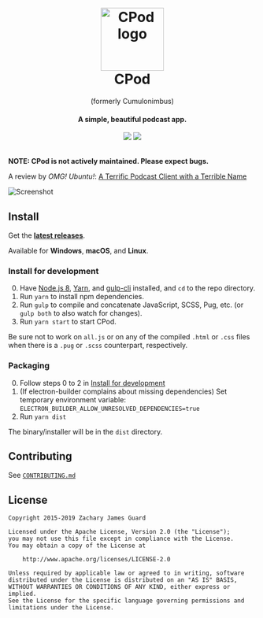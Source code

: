 <h1 align="center">
  <br>
  <a href="https://github.com/z-------------/cumulonimbus">
    <img src="https://cdn.rawgit.com/z-------------/cumulonimbus/35c95868/build/icon.svg" width="128" height="128" alt="CPod logo" />
  </a>
  <br>
  CPod
  <br>
</h1>

<p align="center">(formerly Cumulonimbus)</p>
<h4 align="center">A simple, beautiful podcast app.</h4>

<div align="center">
  <a href="https://github.com/z-------------/CPod/releases"><img src="https://img.shields.io/github/release-date-pre/z-------------/CPod.svg?label=latest%20(pre)release" /></a>
  <a href="https://github.com/z-------------/CPod/commits/master"><img src="https://img.shields.io/github/last-commit/z-------------/CPod" /></a>
</div>
<br>

**NOTE: CPod is not actively maintained. Please expect bugs.**

A review by *OMG! Ubuntu!*: [A Terrific Podcast Client with a Terrible Name](http://www.omgubuntu.co.uk/2017/11/cumulonimbus-electron-podcast-client)

![Screenshot](https://i.imgur.com/S7K9wrr.png)

## Install

Get the [**latest releases**](https://github.com/z-------------/CPod/releases).

Available for **Windows**, **macOS**, and **Linux**.

### Install for development

0. Have [Node.js 8](https://nodejs.org/en/download/releases/), [Yarn](https://yarnpkg.com/docs/install), and [gulp-cli](https://gulpjs.com/) installed, and `cd` to the repo directory.
1. Run `yarn` to install npm dependencies.
2. Run `gulp` to compile and concatenate JavaScript, SCSS, Pug, etc. (or `gulp both` to also watch for changes).
3. Run `yarn start` to start CPod.

Be sure not to work on `all.js` or on any of the compiled `.html` or `.css` files when there is a `.pug` or `.scss` counterpart, respectively.

### Packaging

0. Follow steps 0 to 2 in [Install for development](#install-for-development)
1. (If electron-builder complains about missing dependencies) Set temporary environment variable: `ELECTRON_BUILDER_ALLOW_UNRESOLVED_DEPENDENCIES=true`
2. Run `yarn dist`

The binary/installer will be in the `dist` directory.

## Contributing

See [`CONTRIBUTING.md`](CONTRIBUTING.md)

## License

```
Copyright 2015-2019 Zachary James Guard

Licensed under the Apache License, Version 2.0 (the "License");
you may not use this file except in compliance with the License.
You may obtain a copy of the License at

    http://www.apache.org/licenses/LICENSE-2.0

Unless required by applicable law or agreed to in writing, software
distributed under the License is distributed on an "AS IS" BASIS,
WITHOUT WARRANTIES OR CONDITIONS OF ANY KIND, either express or implied.
See the License for the specific language governing permissions and
limitations under the License.
```
